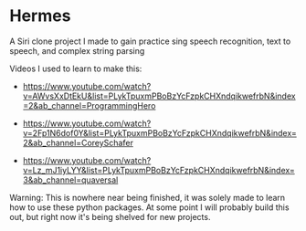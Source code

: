 # Hermes
A Siri clone project I made to gain practice sing speech recognition, text to speech, and complex string parsing

Videos I used to learn to make this:

- https://www.youtube.com/watch?v=AWvsXxDtEkU&list=PLykTpuxmPBoBzYcFzpkCHXndqikwefrbN&index=2&ab_channel=ProgrammingHero

- https://www.youtube.com/watch?v=2Fp1N6dof0Y&list=PLykTpuxmPBoBzYcFzpkCHXndqikwefrbN&index=2&ab_channel=CoreySchafer

- https://www.youtube.com/watch?v=Lz_mJ1iyLYY&list=PLykTpuxmPBoBzYcFzpkCHXndqikwefrbN&index=3&ab_channel=quaversal

Warning: This is nowhere near being finished, it was solely made to learn how to use these python packages.
At some point I will probably build this out, but right now it's being shelved for new projects.
